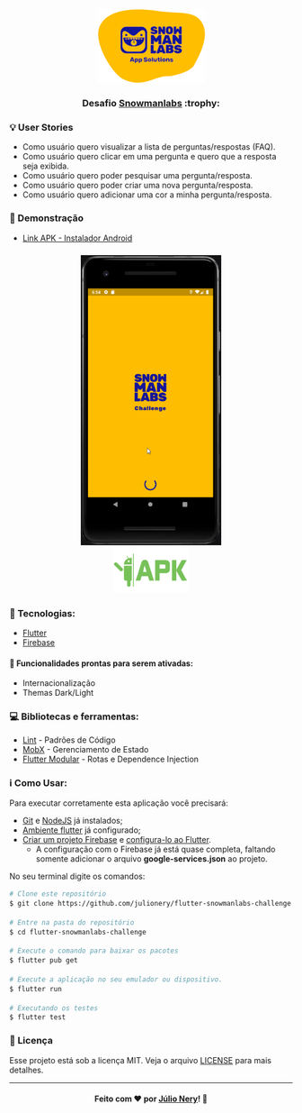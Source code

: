 <p align="center">
  <a href="https://github.com/snowmanlabs/mobile-challenge">
    <img src="https://github.com/julionery/docs/blob/master/geral/logo_snowmanlabs.png?raw=true" alt="Logo" width="191" height="131">
  </a>

  <h3 align="center">Desafio <a href="https://www.snowmanlabs.com.br/">Snowmanlabs</a> :trophy:</h3>
</p>

### :bulb: User Stories
- Como usuário quero visualizar a lista de perguntas/respostas (FAQ).
- Como usuário quero clicar em uma pergunta e quero que a resposta seja exibida.
- Como usuário quero poder pesquisar uma pergunta/resposta.
- Como usuário quero poder criar uma nova pergunta/resposta.
- Como usuário quero adicionar uma cor a minha pergunta/resposta.
 
### :iphone: Demonstração
- [Link APK - Instalador Android](https://github.com/julionery/docs/raw/master/geral/faq-snowmanlabs.apk "FAQ Snowmanlabs")

<h3 align="center">
    <img width="250px" src="https://github.com/julionery/docs/blob/master/geral/faq-snowmanlabs.gif?raw=true">
  <br />
  <a href="https://github.com/julionery/docs/raw/master/geral/faq-snowmanlabs.apk">
    <img height="80px" src="https://github.com/julionery/docs/blob/master/geral/APK.png?raw=true">
  </a>
</h3>


### :rocket: Tecnologias:
- [Flutter](https://flutter.dev/ "Flutter")
- [Firebase](https://firebase.google.com/ "Firebase")

#### :bookmark_tabs: Funcionalidades prontas para serem ativadas: 
 - Internacionalização
 - Themas Dark/Light

### :computer: Bibliotecas e ferramentas:
- [Lint](https://github.com/passsy/dart-lint) - Padrões de Código
- [MobX](https://github.com/mobxjs/mobx.dart) - Gerenciamento de Estado
- [Flutter Modular](https://github.com/Flutterando/modular) - Rotas e Dependence Injection


### :information_source: Como Usar:

Para executar corretamente esta aplicação você precisará:
 - [Git](https://git-scm.com) e [NodeJS](https://nodejs.org/en/) já instalados;
 - [Ambiente flutter](https://flutter.dev/docs/get-started/install) já configurado;
 - [Criar um projeto Firebase](https://firebase.google.com/docs/projects/learn-more) e [configura-lo ao Flutter](https://firebase.google.com/docs/flutter/setup).
     - A configuração com o Firebase já está quase completa, faltando somente adicionar o arquivo **google-services.json** ao projeto.

No seu terminal digite os comandos:

```bash
# Clone este repositório
$ git clone https://github.com/julionery/flutter-snowmanlabs-challenge.git

# Entre na pasta do repositório
$ cd flutter-snowmanlabs-challenge

# Execute o comando para baixar os pacotes
$ flutter pub get

# Execute a aplicação no seu emulador ou dispositivo.
$ flutter run

# Executando os testes
$ flutter test
```


### :memo: Licença
Esse projeto está sob a licença MIT. Veja o arquivo [LICENSE](LICENSE) para mais detalhes.

---

<h4 align="center">
    Feito com ❤ por <a href="https://www.linkedin.com/in/julio-nery/" target="_blank">Júlio Nery</a>!
    <g-emoji class="g-emoji" alias="wave" fallback-src="https://github.githubassets.com/images/icons/emoji/unicode/1f44b.png">👋</g-emoji>
</h4>
